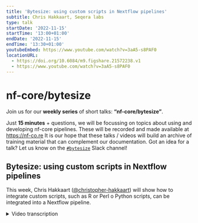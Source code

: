 ```yaml
---
title: 'Bytesize: using custom scripts in Nextflow pipelines'
subtitle: Chris Hakkaart, Seqera labs
type: talk
startDate: '2022-11-15'
startTime: '13:00+01:00'
endDate: '2022-11-15'
endTime: '13:30+01:00'
youtubeEmbed: https://www.youtube.com/watch?v=3aA5-s8PAF0
locationURL:
  - https://doi.org/10.6084/m9.figshare.21572238.v1
  - https://www.youtube.com/watch?v=3aA5-s8PAF0
---
```


# nf-core/bytesize

Join us for our **weekly series** of short talks: **“nf-core/bytesize”**.

Just **15 minutes** + questions, we will be focussing on topics about using and developing nf-core pipelines.
These will be recorded and made available at <https://nf-co.re>
It is our hope that these talks / videos will build an archive of training material that can complement our documentation. Got an idea for a talk? Let us know on the [`#bytesize`](https://nfcore.slack.com/channels/bytesize) Slack channel!

## Bytesize: using custom scripts in Nextflow pipelines

This week, Chris Hakkaart ([@christopher-hakkaart](https://github.com/christopher-hakkaart)) will show how to integrate custom scripts, such as R or Perl o Python scripts, can be integrated into a Nextflow pipeline.

<details markdown="1"><summary>Video transcription</summary>
:::note
The content has been edited to make it reader-friendly
:::

[0:01](https://www.youtube.com/watch?v=3aA5-s8PAF0&t=1)
(host) Hello, everyone. My name is Franziska Bonath. I'm today's host. And with us is Chris Hakkaart. And he is talking about how to implement custom scripts into your Nextflow pipeline. Off to you.

[0:16](https://www.youtube.com/watch?v=3aA5-s8PAF0&t=16)
Awesome. Thank you. And thank you for the introduction. Today I'll be talking about custom scripts and how you can add them to your Nextflow pipeline. I think this talk was inspired by questions that we see on Slack occasionally where people are having trouble implementing a Python script or an R script or a Perl script or some other script as a part of the pipeline. And quite often it's not necessarily mistakes, but things that can be done to make pipelines a little bit better and more readable. Today I'm just going to try and outline some of these things and hopefully everyone will be able to walk away with a little more understanding of how to do this with Nextflow.

[0:57](https://www.youtube.com/watch?v=3aA5-s8PAF0&t=57)
Today I'll be talking a little bit of background, kind of outlining the problems and how we can solve them. I'll introduce my first pipeline, which is a Nextflow script that I've very quickly written to demonstrate how to use the bin and templates directory to store your custom scripts. I'll quickly talk about managing dependencies and some of the things that you might need to consider when you are packaging those together, as well as a really quick summary.

[1:27](https://www.youtube.com/watch?v=3aA5-s8PAF0&t=87)
Background. I don't think it's a secret that in real world pipelines you often need to use custom scripts, which can be written in different languages, so Bash, R, Python, Perl, as well as others. With Nextflow you can integrate any scripting language into your workflow by adding the corresponding shebang to the code blocks or the script block, and I'll demonstrate this really quickly in the next couple of slides. You can avoid keeping large code blocks in your main workflow by executing them as custom scripts. Some scripts can be really short and others can be really long. In either case, to improve readability it's recommended that you store these elsewhere and then execute them using Nextflow rather than just having a big really troublesome code block, which can be quite difficult to get through if you are trying to read through someone else's code.

[2:20](https://www.youtube.com/watch?v=3aA5-s8PAF0&t=140)
This is my first pipeline, which is a Nextflow pipeline that I've written. As you can see it contains a single process called myScript, which is going to take string values as an input and give standard output. In the script block there you'll see that all it's doing is taking the strings defined with the name "str" from my input, and it's going to turn all the lowercase letters into uppercase letters, so nothing too complicated. This is a really simple, in this case, single line of code. In reality, your script could be much, much larger and also written in a different language. In the workflow block down the bottom here, we have "this", "that", and "other" being the three string inputs that we're taking from the channel. I'm pipeing that into my process and then just using the view operator to show that my output in my screen terminal window.

[3:12](https://www.youtube.com/watch?v=3aA5-s8PAF0&t=192)
As I mentioned earlier, you can just easily add a shebang to the top of the script block to change the language of that script block. In this example here, I've changed the script from bash to an R script. And what I've done here is just rewritten my job or what I was trying to do, which is turning lowercase letters to uppercase letters using this `toupper` function, which is a basefunction in R, and then just catting that. Now I'm printing it out to the screen. Nothing else has changed in this pipeline apart from this here in the script block. I just want to point out that shebang again, because in this case, it's an R script, but you could also include Python, Perl, like I said, any other shebang to decide which type of scripting language you would like to use.

[4:08](https://www.youtube.com/watch?v=3aA5-s8PAF0&t=248)
This is just a really short animation of what this pipeline is actually doing. And as you can see, it's just running the pipeline and printing "that", "other" and "this", all in capital letters. This is just those three strings that I've included there being printed out to the command window. Just once again. So it's just executing that pipeline and printing those out.

[4:31](https://www.youtube.com/watch?v=3aA5-s8PAF0&t=271)
While this is a short, single line of code, if it was much larger, you might automatically think, OK, I want to remove this and have it as an executable R script somewhere else in the pipeline or someone else on your system. And this is what I've done here. I've decided to call my code block `myfirstscript.r` just because it's an R script. I have changed this slightly, which I'm using command arguments to allow for an input to be taken as the script is executed in my script block. That's what's happening up here. We've got my first script taking the command arguments. True, so it's going to take the trailing arguments and absorb them as a part of the script. Down here in my pipeline, what we'll see has changed is that we've got this full path to "myfirstscript". And then it's using this "str", which is the input or the named input as a part of this process.

[5:30](https://www.youtube.com/watch?v=3aA5-s8PAF0&t=330)
So what I've done here, and this will work on my system, assuming that full path to my first script is a real file path. This will work on my system, but it's not overly portable. With Nextflow, I think one of its greatest strengths is the portability of the pipelines. There are other ways to do this, if you were to try and share this pipeline with someone else, you wouldn't need to hard code in this file path again. You would just be able to do this automatically using bin or templates, which I'm about to talk about.

[6:05](https://www.youtube.com/watch?v=3aA5-s8PAF0&t=365)
One thing I did want to point out here is that if you are making a script from your code block like I have done here, you do need to make sure it's executable, so you need to run this on your code to make sure that's got the right permissions.

[6:18](https://www.youtube.com/watch?v=3aA5-s8PAF0&t=378)
The first way that you can store your scripts is using a bin directory. So instead of trying to include my first R script as a part of the directory, the same directory as your pipeline, what you can do is create a folder called "bin" and then store your scripts in there. What Nextflow does is whenever you execute a pipeline, it will look for the bin folder within the directory of your pipeline. And if it's there, it'll mount the files or the scripts in that folder to your path, and they'll be automatically executable in your pipeline.

[6:58](https://www.youtube.com/watch?v=3aA5-s8PAF0&t=418)
What that will look like is here: you've got "myfirstscript" in the bin directory. This is in the same directory as you'd expect your pipeline to be in. This is the same script as before, the only difference here is that you're not having to specify the whole file path. You can just have it here in the bin directory. In your script block, the only thing that's changed is instead of having your whole file path, you've just got `myfirstscript.r`. What Nextflow will do is automatically, like I said, mount this file, mount this script in your bin, and it'll be executable automatically, which is a really powerful way of storing the script. You can have lots of different scripts in a bin directory, and they can all be executable automatically.

[7:41](https://www.youtube.com/watch?v=3aA5-s8PAF0&t=461)
There's also another way to do this, which is using the templates directory. This is very similar to a bin directory in that you can have a folder called templates next to your pipeline file with your script stored in there. Now there are a couple of differences that you might notice. While of course it is in a different folder, so it's in this templates directory, here I don't need to specify arguments or the arguments command that you saw previously, because what Nextflow will do is treat this exactly like you'd expect a script block to be specified. And what it will do is, using this template, it'll just look in the templates folder and execute this as if it was a code block included here in the speechmarks. What you'll also notice is that here I've included this named input, and it will automatically be able to use this straight away. You don't need to use arguments like you did with the bin directory.

[8:45](https://www.youtube.com/watch?v=3aA5-s8PAF0&t=1)
The next thing is dependencies. The scripts I have been executing work because I have R installed on my system locally. But if you are using it on a different system or you want it to be 100% reproducible on a different system, you will need to consider dependencies and how they're managed. Dependencies with a custom script are managed in the same way as other tools, and I'll show this very shortly with some examples. But of course with a custom script like this, you might expect to have one or more different tools or packages, which can add complexity to how these are integrated and stored. As with other tools, if you are using multiple tools in the same module or same process, you can store them in a combined mulled container. While I won't go into it today, there are helper tools and documentation available. These slides will be available, and both of these are clickable links where you can read a little bit more about this, about how nf-core has a module's mulled function that can help you find a container with the dependencies you're looking for, as well as how to package multiple containers in one mulled container.

[10:00](https://www.youtube.com/watch?v=3aA5-s8PAF0&t=600)
This is an example of a mulled container.. I mean of how to use dependencies with a custom R script. This is directly from the RNA-seq pipeline. The process is called `salmon_summarizedexperiment`. What you will notice is that down here in the code block, we have `salmon_summarizedexperiment.r`. This is an executable R script with a couple of argument inputs. And at the top here, we have the conda and container declarations. In this situation, it is just a single R packaging tool. This is R base as a part of this package already. You only need to specify this once. And this also already has the Galaxy project and biocontainers, images, containers available. This is a relatively simple example with just the one tool. But you can also have an absolute monster.

[10:59](https://www.youtube.com/watch?v=3aA5-s8PAF0&t=659)
Also from the RNA-seq pipeline here, we have the `deseq2_qc` process. What you can see here is that we have a very large number of different tools that are implemented as a part of this. In this case, a mulled container has been created, which contains all of these. This is probably not a great example because the versions of these tools haven't been pinned to the conda tools. And that's because there were conflicts as this is getting created. But normally, you might expect to see some version numbers after each of these. Again, this is probably a bit more of a monster of a script. I haven't shown this here, but you can find it by going and looking into the RNA-seq repository. And what you can see here is that this is an executable script again with a number of different inputs that can be taken as arguments.

[11:55](https://www.youtube.com/watch?v=3aA5-s8PAF0&t=715)
Just to summarize, what I've covered today is that NextFlow can use custom scripts written from many different languages. Scripts can be stored in both the bin or the templates directory. And both of these will be available to the Nextflow script. Meaning that you don't need to specify an absolute or a relative path as you're executing a script. It's really fantastic to do this because it makes your scripts much more portable and usable by others. Dependencies can be managed using conda and containers. In the examples I've shown, you can see that it can be quite simple or much more complex with the use of mulled containers to help you store all those together with singularity and conda images. And with that, I will finish. I think we're probably about where I thought we'd be for time. And I'll finish on this. And if there are any questions, I'm happy to do my best to answer them. Thanks very much.

[12:49](https://www.youtube.com/watch?v=3aA5-s8PAF0&t=769)
(host) Thank you very much. So anyone can now unmute themselves. If there are any questions, you can just ask them or put them in the chat and I will read them out. There is one question in the chat.

(comment) If you're on a newer Nextflow version... Oh no, that's I think a comment. If you're on a newer Nextflow version, there's also a link to module binaries.

(speaker) Yes, exactly. So I've included probably some simple examples here using the bin and templates directory. You can also store these scripts another way along with modules. But I haven't gone into that as much. There is documentation on this on the Nextflow website. But today I just wanted to focus on probably what I think are the more easy examples, the simple examples, but you probably don't need to do the more complicated systems with complicated techniques.

[13:51](https://www.youtube.com/watch?v=3aA5-s8PAF0&t=831)
(host) Okay. John is potentially asking a question.

(question) Yes, can you hear?

(host) Yeah, we can hear you.

(question cont.) Great talk. I was just wondering if there are small scripts or routines that anyone uses often in many different pipelines. Is it possible to put them on, let's say, a GitHub repo and then pull them in or to have a script stored in some common area?

(answer) Good question. So I think at the moment, most custom scripts are stored locally and executed locally. So compared to nf-core modules, which are the ship where you can download them directly. Most examples of custom scripts I think are stored locally. But with, as I mentioned very briefly just before, you can store scripts locally alongside a module with templates and that could also be downloaded at the same time as a module. But I don't think that's really been done yet. But there's nothing stopping you from copying and pasting these scripts into your own Nextflow pipeline and executing them directly from the bin directory or the templates directory. So I guess the bottom line is not that I know of, but it could be done. And there probably are examples out there that people have done this. I just don't know what they are.
(question cont.) Thanks.

[15:24](https://www.youtube.com/watch?v=3aA5-s8PAF0&t=924)
(question) There's another question on the issue of portability when using custom scripts. Do you mean if the custom script is not within the directory tree or the base dir?

(answer) So with a custom script, when Nextflow stages all of your inputs for execution, if the script isn't defined or isn't included, it won't necessarily be found. So if you were just to include a script alongside your main Nextflow script, it wouldn't be staged because it wouldn't be able to be found when that pipeline is being executed. So if it's just in the pipeline directory, no, it won't be found. But if it's within the bin folder or the templates folder, then it can be included and will automatically be staged because it's in the path of the script or of the tool, which is a kind of... So I'm just going to read the question again. Yes, if it's not in base dir, it won't automatically be found. Although you could probably use that to specify a relative path. Although I wouldn't necessarily recommend that when you've already got the bin and templates folders available for you.

[16:39](https://www.youtube.com/watch?v=3aA5-s8PAF0&t=999)
(host) Okay. It seems there are currently no more questions. If you have more questions, you can always go to Slack and the Bytesize channel, or you can contact Chris, I guess, directly. Otherwise, I would like to thank Chris and, as usual, also the Chan Zuckerberg Initiative for funding these talks.

</details>
